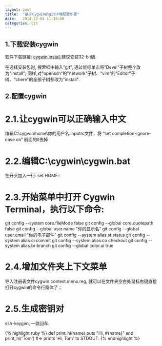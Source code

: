 ```yaml
---
layout: post
title:  "基于Cygwin的git环境配置步骤"
date:   2014-12-04 11:19:00
categories: git
---
```

## 1.下载安装cygwin

软件下载链接: [cygwin install][cygwin-install],建议安装32-bit版.

在选择安装包时, 搜索框中输入"git", 通过鼠标单击将"Devel"子树整个改为"install"; 同样,对"openssh"的"network"子树、“vim”的“Editor”子树、“chere”的全部子树都改为"install".

## 2.配置cygwin

# 2.1.让cygwin可以正确输入中文

编辑C:\cygwin\home\你的用户名\.inputrc文件，将 “set completion-ignore-case on” 前面的#去掉

# 2.2.编辑C:\cygwin\cygwin.bat

在开头加入一行:
set HOME=

# 2.3.开始菜单中打开 Cygwin Terminal，执行以下命令:

git config --system core.fileMode false
git config --global core.quotepath false
git config --global user.name "你的显示名"
git config --global user.email "你的电子邮件”
git config --system alias.st status
git config --system alias.ci commit
git config --system alias.co checkout
git config --system alias.br branch
git config --global color.ui true

# 2.4.增加文件夹上下文菜单

导入注册表文件cygwin.context.menu.reg, 就可以在文件夹空白处鼠标右键直接打开cygwin的命令行窗体了；

# 2.5.生成密钥对

ssh-keygen, 一路回车. 


{% highlight ruby %}
def print_hi(name)
  puts "Hi, #{name}"
end
print_hi('Tom')
#=> prints 'Hi, Tom' to STDOUT.
{% endhighlight %}

[cygwin-install]: http://cygwin.com/install.html